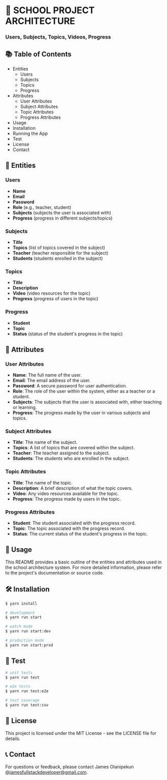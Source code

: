 # 🏫 SCHOOL PROJECT ARCHITECTURE

### Users, Subjects, Topics, Videos, Progress

## 📚 Table of Contents

- Entities
  - Users
  - Subjects
  - Topics
  - Progress
- Attributes
  - User Attributes
  - Subject Attributes
  - Topic Attributes
  - Progress Attributes
- Usage
- Installation
- Running the App
- Test
- License
- Contact

## 📂 Entities

### Users

- **Name**
- **Email**
- **Password**
- **Role** (e.g., teacher, student)
- **Subjects** (subjects the user is associated with)
- **Progress** (progress in different subjects/topics)

### Subjects

- **Title**
- **Topics** (list of topics covered in the subject)
- **Teacher** (teacher responsible for the subject)
- **Students** (students enrolled in the subject)

### Topics

- **Title**
- **Description**
- **Video** (video resources for the topic)
- **Progress** (progress of users in the topic)

### Progress

- **Student**
- **Topic**
- **Status** (status of the student's progress in the topic)

## 📝 Attributes

### User Attributes

- **Name**: The full name of the user.
- **Email**: The email address of the user.
- **Password**: A secure password for user authentication.
- **Role**: The role of the user within the system, either as a teacher or a student.
- **Subjects**: The subjects that the user is associated with, either teaching or learning.
- **Progress**: The progress made by the user in various subjects and topics.

### Subject Attributes

- **Title**: The name of the subject.
- **Topics**: A list of topics that are covered within the subject.
- **Teacher**: The teacher assigned to the subject.
- **Students**: The students who are enrolled in the subject.

### Topic Attributes

- **Title**: The name of the topic.
- **Description**: A brief description of what the topic covers.
- **Video**: Any video resources available for the topic.
- **Progress**: The progress made by users in the topic.

### Progress Attributes

- **Student**: The student associated with the progress record.
- **Topic**: The topic associated with the progress record.
- **Status**: The current status of the student's progress in the topic.

## 📌 Usage

This README provides a basic outline of the entities and attributes used in the school architecture system. For more detailed information, please refer to the project's documentation or source code.

## 🛠️ Installation

```bash
$ yarn install

# development
$ yarn run start

# watch mode
$ yarn run start:dev

# production mode
$ yarn run start:prod
```

## 🧪 Test

```bash
# unit tests
$ yarn run test

# e2e tests
$ yarn run test:e2e

# test coverage
$ yarn run test:cov
```

## 📜 License

This project is licensed under the MIT License - see the LICENSE file for details.

## 📞 Contact

For questions or feedback, please contact James Olanipekun @jamesfullstackdeveloper@gmail.com.
